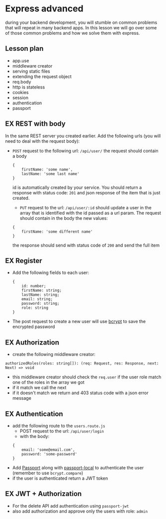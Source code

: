 # Express advanced

during your backend development, you will stumble on common problems that
will repeat in many backend apps. 
In this lesson we will go over some of those common problems and how we solve them
with express.

## Lesson plan

- app.use
- middleware creator
- serving static files
- extending the request object
- req.body
- http is stateless
- cookies
- session
- authentication
- passport

## EX REST with body

In the same REST server you created earlier. Add the following urls (you will need to deal with the request body):

- `POST` request to the following url: `/api/user/` the request should contain a body
  ```
  {
	  firstName: 'some name',
	  lastName: 'some last name'
  }
  ```
  id is automatically created by your service.
  You should return a response with status code: `201` and json response of the item that is just created.
  
  - `PUT` request to the url: `/api/user/:id` should update a user in the array that is identified with the id passed as a url param.
  The request should contain in the body the new values:
  ```
  {
	  firstName: 'some different name'
  }
  ```
  the response should send with status code of `200` and send the full item

## EX Register

- Add the following fields to each user:
	```
	{
		id: number;
		firstName: string;
		lastName: string;
		email: string;
		password: string;
		role: string
	}
	```
- The post request to create a new user will use [bcrypt](https://www.npmjs.com/package/bcrypt) to save the encrypted password

## EX Authorization

- create the following middleware creator:
```
authorizedRoles(roles: string[]): (req: Request, res: Response, next: Next) => void
```
- this middleware creator should check the `req.user` if the user role match one of the roles in the array we got
- if it match we call the next
- if it doesn't match we return and 403 status code with a json error message

## EX Authentication

- add the following route to the `users.route.js`
  - POST request to the url: `/api/user/login`
  - with the body:
  ```
  {
	  email: 'some@email.com',
	  password: 'some-password'
  }
  ``` 
- Add [Passport](http://www.passportjs.org/) along with [passport-local](http://www.passportjs.org/packages/passport-local/) to authenticate the user (remember to use `bcrypt.compare`) 
- if the user is authenticated return a JWT token

## EX JWT + Authorization

- For the delete API add authentication using `passport-jwt`
- also add authorization and approve only the users with role: `admin`
